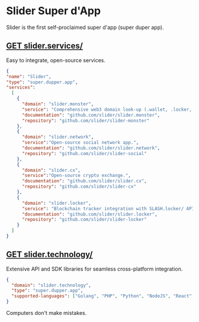 # Slider Super d'App 


Slider is the first self-proclaimed super d'app (super duper app).

## [GET slider.services/](https://slider.services)
Easy to integrate, open-source services.

```json
{
"name": "Slider",
"type": "super.dupper.app",   
"services":
  [
    {  
      "domain": "slider.monster",
      "service": "Comprehensive web3 domain look-up (.wallet, .locker, .blockchain)",
      "documentation": "github.com/slider/slider.monster",
      "repository": "github.com/slider/slider-monster"  
    },
    {
      "domain": "slider.network",
      "service":"Open-source social network app.",
      "documentation": "github.com/slider/slider.network",
      "repository": "github.com/slider/slider-social"  
    },
    {
      "domain": "slider.cx",
      "service":"Open-source crypto exchange.",
      "documentation": "github.com/slider/slider.cx",
      "repository": "github.com/slider/slider-cx"  
    },
    {
      "domain": "slider.locker",
      "service": "Blockchain tracker integration with SLASH.locker/ API.",
      "documentation": "github.com/slider/slider.locker",
      "repository": "github.com/slider/slider-locker"  
    }
  ]
}
```


## [GET slider.technology/](https://slider.technology)
Extensive API and SDK libraries for seamless cross-platform integration.

```json
{
  "domain": "slider.technology",
  "type": "super.dupper.app",   
  "supported-languages": ["Golang", "PHP", "Python", "NodeJS", "React", "VueJS"]
}
```

Computers don't make mistakes.

